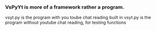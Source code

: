 ### VsPyYt is more of a framework rather a program.
vsyt.py is the program with you toube chat reading built in
vsyt.py is the program without youtube chat reading, for testing functions

<!--
note first time you authenticate, it will close and generate a file called token.json, open the file with a text editor and in streamid: "here" place your stream id example streamid: "SS_BbsF5CwE" after that run the program, note the modelids wont work for you you will need to use the getmd(websocket) function to get your currently loaded models id or use listvtsmodel(websocket) to get all at once tough it will be hard to tell the difrence(in the futer i might add a auto setup)
-->
